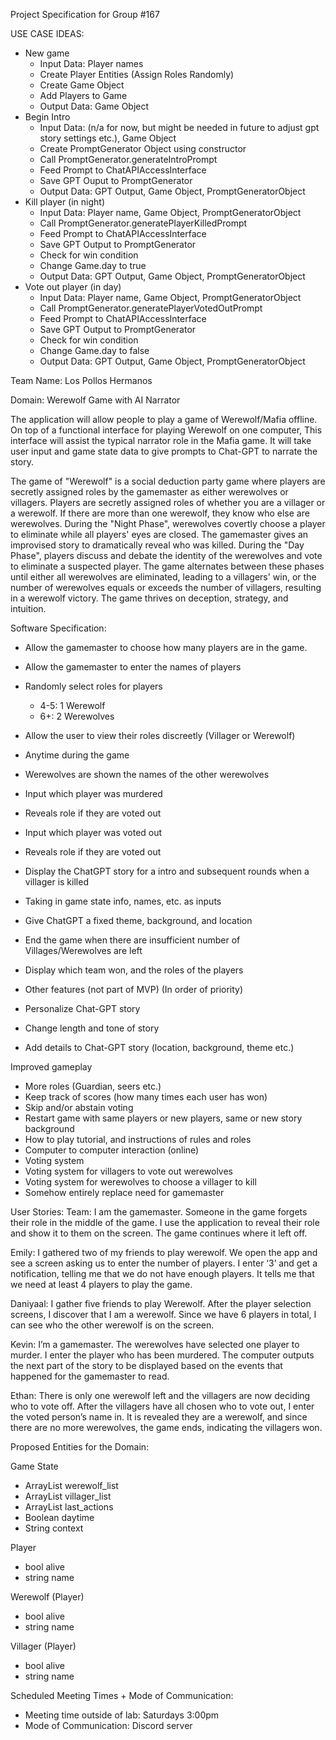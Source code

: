Project Specification for Group #167

USE CASE IDEAS:
- New game
  - Input Data: Player names
  - Create Player Entities (Assign Roles Randomly)
  - Create Game Object
  - Add Players to Game
  - Output Data: Game Object
- Begin Intro
  - Input Data: (n/a for now, but might be needed in future to adjust gpt story settings etc.), Game Object
  - Create PromptGenerator Object using constructor
  - Call PromptGenerator.generateIntroPrompt
  - Feed Prompt to ChatAPIAccessInterface
  - Save GPT Ouput to PromptGenerator
  - Output Data: GPT Output, Game Object, PromptGeneratorObject
- Kill player (in night)
  - Input Data: Player name, Game Object, PromptGeneratorObject
  - Call PromptGenerator.generatePlayerKilledPrompt
  - Feed Prompt to ChatAPIAccessInterface
  - Save GPT Output to PromptGenerator
  - Check for win condition
  - Change Game.day to true
  - Output Data: GPT Output, Game Object, PromptGeneratorObject
- Vote out player (in day)
  - Input Data: Player name, Game Object, PromptGeneratorObject
  - Call PromptGenerator.generatePlayerVotedOutPrompt
  - Feed Prompt to ChatAPIAccessInterface
  - Save GPT Output to PromptGenerator
  - Check for win condition
  - Change Game.day to false
  - Output Data: GPT Output, Game Object, PromptGeneratorObject


Team Name: Los Pollos Hermanos

Domain: Werewolf Game with AI Narrator

The application will allow people to play a game of Werewolf/Mafia offline. On top of a functional interface for playing Werewolf on one computer, This interface will assist the typical narrator role in the Mafia game. It will take user input and game state data to give prompts to Chat-GPT to narrate the story.

The game of "Werewolf" is a social deduction party game where players are secretly assigned roles by the gamemaster as either werewolves or villagers. Players are secretly assigned roles of whether you are a villager or a werewolf. If there are more than one werewolf, they know who else are werewolves. During the "Night Phase", werewolves covertly choose a player to eliminate while all players' eyes are closed. The gamemaster gives an improvised story to dramatically reveal who was killed. During the "Day Phase", players discuss and debate the identity of the werewolves and vote to eliminate a suspected player. The game alternates between these phases until either all werewolves are eliminated, leading to a villagers' win, or the number of werewolves equals or exceeds the number of villagers, resulting in a werewolf victory. The game thrives on deception, strategy, and intuition.

Software Specification:
- Allow the gamemaster to choose how many players are in the game.
- Allow the gamemaster to enter the names of players
- Randomly select roles for players
  - 4-5: 1 Werewolf
  - 6+: 2 Werewolves
- Allow the user to view their roles discreetly (Villager or Werewolf)
- Anytime during the game
- Werewolves are shown the names of the other werewolves
- Input which player was murdered
- Reveals role if they are voted out
- Input which player was voted out
- Reveals role if they are voted out
- Display the ChatGPT story for a intro and subsequent rounds when a villager is killed
- Taking in game state info, names, etc. as inputs
- Give ChatGPT a fixed theme, background, and location
- End the game when there are insufficient number of Villages/Werewolves are left
- Display which team won, and the roles of the players

- Other features (not part of MVP) (In order of priority)
- Personalize Chat-GPT story
- Change length and tone of story
- Add details to Chat-GPT story (location, background, theme etc.)

Improved gameplay
- More roles (Guardian, seers etc.)
- Keep track of scores (how many times each user has won)
- Skip and/or abstain voting
- Restart game with same players or new players, same or new story background
- How to play tutorial, and instructions of rules and roles
- Computer to computer interaction (online)
- Voting system
- Voting system for villagers to vote out werewolves
- Voting system for werewolves to choose a villager to kill
- Somehow entirely replace need for gamemaster

User Stories:
Team: I am the gamemaster. Someone in the game forgets their role in the middle of the game. I use the application to reveal their role and show it to them on the screen. The game continues where it left off.

Emily: I gathered two of my friends to play werewolf. We open the app and see a screen asking us to enter the number of players. I enter ‘3’ and get a notification, telling me that we do not have enough players. It tells me that we need at least 4 players to play the game.

Daniyaal: I gather five friends to play Werewolf. After the player selection screens, I discover that I am a werewolf. Since we have 6 players in total, I can see who the other werewolf is on the screen.

Kevin: I’m a gamemaster. The werewolves have selected one player to murder. I enter the player who has been murdered. The computer outputs the next part of the story to be displayed based on the events that happened for the gamemaster to read.

Ethan: There is only one werewolf left and the villagers are now deciding who to vote off. After the villagers have all chosen who to vote out, I enter the voted person’s name in. It is revealed they are a werewolf, and since there are no more werewolves, the game ends, indicating the villagers won.

Proposed Entities for the Domain:

Game State

- ArrayList<Werewolf> werewolf_list
- ArrayList<Villager> villager_list
- ArrayList<T> last_actions
- Boolean daytime
- String context


Player
- bool alive
- string name

Werewolf (Player)
- bool alive
- string name



Villager (Player)
- bool alive
- string name

Scheduled Meeting Times + Mode of Communication:
- Meeting time outside of lab: Saturdays 3:00pm
- Mode of Communication: Discord server


